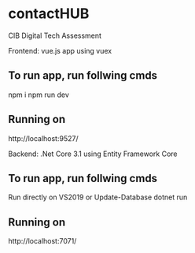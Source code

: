 # contactHUB
CIB Digital Tech Assessment

Frontend:
vue.js app using vuex

## To run app, run follwing cmds ##
npm i
npm run dev

## Running on ##
http://localhost:9527/

Backend:
.Net Core 3.1 using Entity Framework Core

## To run app, run follwing cmds ##
Run directly on VS2019
or 
Update-Database
dotnet run

## Running on ##
http://localhost:7071/
